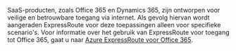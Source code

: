 SaaS-producten, zoals Office 365 en Dynamics 365, zijn ontworpen voor veilige en betrouwbare toegang via internet. Als gevolg hiervan wordt aangeraden ExpressRoute voor deze toepassingen alleen voor specifieke scenario's. Voor informatie over het gebruik van ExpressRoute voor toegang tot Office 365, gaat u naar [Azure ExpressRoute voor Office 365](http://aka.ms/ExpressRouteOffice365).
